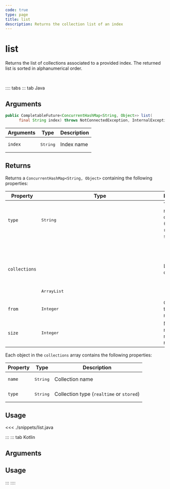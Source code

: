 ```yaml
---
code: true
type: page
title: list
description: Returns the collection list of an index
---
```


# list

Returns the list of collections associated to a provided index.
The returned list is sorted in alphanumerical order.

<br/>

:::: tabs
::: tab Java

## Arguments

```java
public CompletableFuture<ConcurrentHashMap<String, Object>> list(
      final String index) throws NotConnectedException, InternalException
```


| Arguments | Type                   | Description   |
| --------- | ---------------------- | ------------- |
| `index`   | <pre>String</pre>      | Index name    |

## Returns

Returns a `ConcurrentHashMap<String, Object>` containing the following properties:

| Property      | Type                | Description                                                        |
| ------------- | ------------------- | ------------------------------------------------------------------ |
| `type`        | <pre>String</pre>   | Types of returned collections <br/>(`all`, `realtime` or `stored`) |
| `collections` | <pre>ArrayList<Object></pre> | List of collections                                                |
| `from`        | <pre>Integer</pre>   | Offset of the first result                                         |
| `size`        | <pre>Integer</pre>   | Maximum number of returned results                                 |

Each object in the `collections` array contains the following properties:

| Property | Type              | Description                              |
| -------- | ----------------- | ---------------------------------------- |
| `name`   | <pre>String</pre> | Collection name                          |
| `type`   | <pre>String</pre> | Collection type (`realtime` or `stored`) |

## Usage

<<< ./snippets/list.java

:::
::: tab Kotlin

## Arguments

## Usage

:::
::::